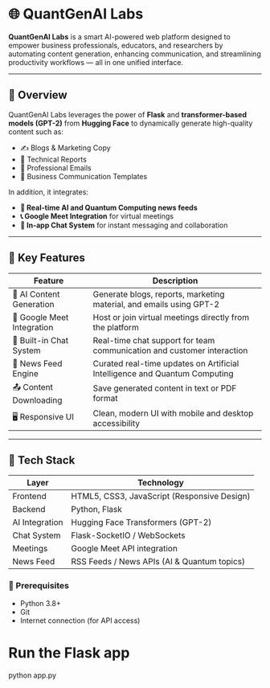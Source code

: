 # 🌐 QuantGenAI Labs

**QuantGenAI Labs** is a smart AI-powered web platform designed to empower business professionals, educators, and researchers by automating content generation, enhancing communication, and streamlining productivity workflows — all in one unified interface.

---

## 🚀 Overview

QuantGenAI Labs leverages the power of **Flask** and **transformer-based models (GPT-2)** from **Hugging Face** to dynamically generate high-quality content such as:
- ✍️ Blogs & Marketing Copy
- 📑 Technical Reports
- 📧 Professional Emails
- 📢 Business Communication Templates

In addition, it integrates:
- **🧠 Real-time AI and Quantum Computing news feeds**
- **📞 Google Meet Integration** for virtual meetings
- **💬 In-app Chat System** for instant messaging and collaboration

---

## 🧠 Key Features

| Feature                        | Description                                                                 |
|-------------------------------|-----------------------------------------------------------------------------|
| 📝 AI Content Generation       | Generate blogs, reports, marketing material, and emails using GPT-2         |
| 🔗 Google Meet Integration     | Host or join virtual meetings directly from the platform                    |
| 💬 Built-in Chat System        | Real-time chat support for team communication and customer interaction      |
| 📰 News Feed Engine            | Curated real-time updates on Artificial Intelligence and Quantum Computing  |
| 📤 Content Downloading         | Save generated content in text or PDF format                                |
| 🖥️ Responsive UI              | Clean, modern UI with mobile and desktop accessibility                      |

---

## 🧰 Tech Stack

| Layer           | Technology                                     |
|----------------|------------------------------------------------|
| Frontend        | HTML5, CSS3, JavaScript (Responsive Design)    |
| Backend         | Python, Flask                                  |
| AI Integration  | Hugging Face Transformers (GPT-2)              |
| Chat System     | Flask-SocketIO / WebSockets                    |
| Meetings        | Google Meet API integration                    |
| News Feed       | RSS Feeds / News APIs (AI & Quantum topics)    |


### 🔧 Prerequisites
- Python 3.8+
- Git
- Internet connection (for API access)

# Run the Flask app
python app.py
